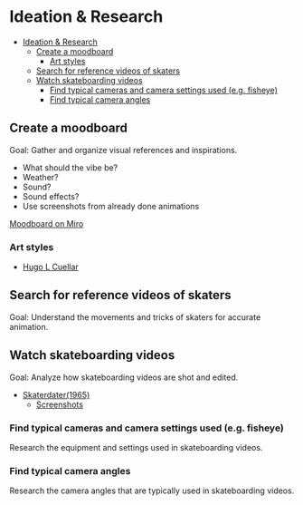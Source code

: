 # Ideation & Research

- [Ideation \& Research](#ideation--research)
  - [Create a moodboard](#create-a-moodboard)
    - [Art styles](#art-styles)
  - [Search for reference videos of skaters](#search-for-reference-videos-of-skaters)
  - [Watch skateboarding videos](#watch-skateboarding-videos)
    - [Find typical cameras and camera settings used (e.g. fisheye)](#find-typical-cameras-and-camera-settings-used-eg-fisheye)
    - [Find typical camera angles](#find-typical-camera-angles)

## Create a moodboard

Goal: Gather and organize visual references and inspirations.

- What should the vibe be?
- Weather?
- Sound?
- Sound effects?
- Use screenshots from already done animations

[Moodboard on Miro](https://miro.com/app/board/uXjVMhXxN68=/?share_link_id=148584472550)

### Art styles

- [Hugo L Cuellar](https://www.instagram.com/hugolcuellar/)

## Search for reference videos of skaters

Goal: Understand the movements and tricks of skaters for accurate animation.

## Watch skateboarding videos

Goal: Analyze how skateboarding videos are shot and edited.

- [Skaterdater(1965)](https://www.youtube.com/watch?v=IhgrkjSyrJU)
  - [Screenshots](visual_references/Skaterdater)

### Find typical cameras and camera settings used (e.g. fisheye)

Research the equipment and settings used in skateboarding videos.

### Find typical camera angles

Research the camera angles that are typically used in skateboarding videos.